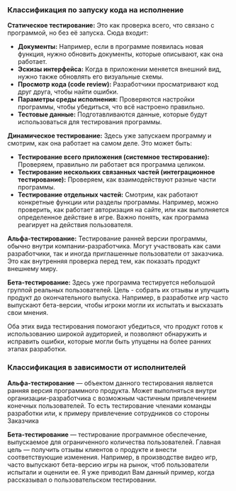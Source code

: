 ### Классификация по запуску кода на исполнение

**Статическое тестирование:**
Это как проверка всего, что связано с программой, но без её запуска. Сюда входит:

- **Документы:** Например, если в программе появилась новая функция, нужно обновить документы, которые описывают, как она работает.
- **Эскизы интерфейса:** Когда в приложении меняется внешний вид, нужно также обновлять его визуальные схемы.
- **Просмотр кода (code review):** Разработчики просматривают код друг друга, чтобы найти ошибки.
- **Параметры среды исполнения:** Проверяются настройки программы, чтобы убедиться, что всё настроено правильно.
- **Тестовые данные:** Подготавливаются данные, которые будут использоваться для тестирования программы.

**Динамическое тестирование:**
Здесь уже запускаем программу и смотрим, как она работает на самом деле. Это может быть:

- **Тестирование всего приложения (системное тестирование):** Проверяем, правильно ли работает вся программа целиком.
- **Тестирование нескольких связанных частей (интеграционное тестирование):** Проверяем, как взаимодействуют разные части программы.
- **Тестирование отдельных частей:** Смотрим, как работают конкретные функции или разделы программы. Например, можно проверить, как работает авторизация на сайте, или как выполняется определенное действие в игре. Важно понять, как программа реагирует на действия пользователя.

**Альфа-тестирование:**
Тестирование ранней версии программы, обычно внутри компании-разработчика. Могут участвовать как сами разработчики, так и иногда приглашенные пользователи от заказчика. Это как внутренняя проверка перед тем, как показать продукт внешнему миру.

**Бета-тестирование:**
Здесь уже программа тестируется небольшой группой реальных пользователей. Цель - собрать их отзывы и улучшить продукт до окончательного выпуска. Например, в разработке игр часто выпускают бета-версии, чтобы игроки могли их испытать и высказать свои мнения.

Оба этих вида тестирования помогают убедиться, что продукт готов к использованию широкой аудиторией, и позволяют обнаружить и исправить ошибки, которые могли быть упущены на более ранних этапах разработки.





### Классификация в зависимости от исполнителей

**Альфа-тестирование** — объектом данного тестирования является ранняя версия программного продукта. Может выполняться внутри организации-разработчика с возможным частичным привлечением конечных пользователей. То есть тестирование членами команды разработки или, к примеру привлечение сотрудников со стороны Заказчика

**Бета-тестирование** — тестирование программное обеспечение, выпускаемое для ограниченного количества пользователей. Главная цель — получить отзывы клиентов о продукте и внести соответствующие изменения. Например, в производстве видео игр, часто выпускают бета-версию игры на рынок, чтоб пользователи испытали и оценили ее. Я уже приводил Вам данный пример, когда рассказывал о пользовательском тестировании.







